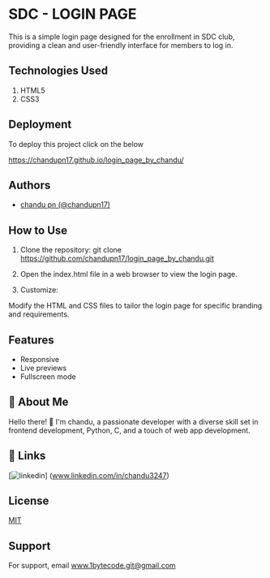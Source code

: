 
# SDC - LOGIN PAGE

This is a simple login page designed for the enrollment in  SDC club, providing a clean and user-friendly interface for members to log in.



## Technologies Used

1. HTML5  
2. CSS3
   

## Deployment

To deploy this project click on the below 

 https://chandupn17.github.io/login_page_by_chandu/


## Authors

- [chandu pn  (@chandupn17)](https://www.github.com/chandupn17)


## How to Use
1. Clone the repository:
git clone https://github.com/chandupn17/login_page_by_chandu.git

2. Open the index.html file in a web browser to view the login page.

3. Customize:

Modify the HTML and CSS files to tailor the login page for specific branding and requirements.
## Features

- Responsive
- Live previews
- Fullscreen mode



## 🚀 About Me
Hello there! 👋 I'm chandu, a passionate developer with a diverse skill set in frontend development, Python, C, and a touch of web app development. 

## 🔗 Links

[![linkedin](https://img.shields.io/badge/linkedin-0A66C2?style=for-the-badge&logo=linkedin&logoColor=white)]
(www.linkedin.com/in/chandu3247)

## License

[MIT](https://choosealicense.com/licenses/mit/)


## Support

For support, email www.1bytecode.git@gmail.com 
